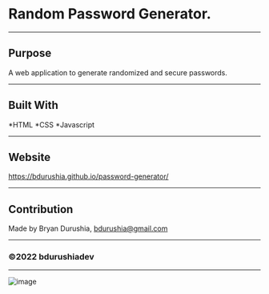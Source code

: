 # Random Password Generator.

---

## Purpose
A web application to generate randomized and secure passwords.

---

## Built With
*HTML
*CSS
*Javascript

---

## Website
https://bdurushia.github.io/password-generator/

---

## Contribution
Made by Bryan Durushia, bdurushia@gmail.com

---

### &copy;2022 bdurushiadev

---

![image](https://user-images.githubusercontent.com/76260457/155887548-944dd2ab-00ba-4aa4-8471-71d195e25d0e.png)
